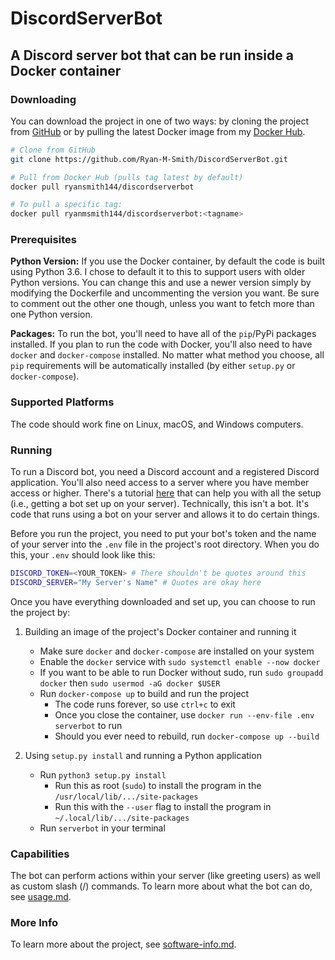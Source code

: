 # DiscordServerBot

## A Discord server bot that can be run inside a Docker container

### Downloading

You can download the project in one of two ways: by cloning the project from
[GitHub](https://github.com/Ryan-M-Smith/DiscordServerBot) or by pulling the latest Docker image from my
[Docker Hub](https://hub.docker.com/r/ryanmsmith144/discordserverbot).

```sh
# Clone from GitHub
git clone https://github.com/Ryan-M-Smith/DiscordServerBot.git

# Pull from Docker Hub (pulls tag latest by default)
docker pull ryansmith144/discordserverbot

# To pull a specific tag:
docker pull ryanmsmith144/discordserverbot:<tagname>
```

### Prerequisites

**Python Version:** If you use the Docker container, by default the code is built using Python 3.6. I chose
to default it to this to support users with older Python versions. You can change this and use a newer version
simply by modifying the Dockerfile and uncommenting the version you want. Be sure to comment out the other one though,
unless you want to fetch more than one Python version.

**Packages:** To run the bot, you'll need to have all of the `pip`/PyPi packages installed. If you plan to run the
code with Docker, you'll also need to have  `docker` and `docker-compose` installed. No matter what method you choose,
all `pip` requirements will be automatically installed (by either `setup.py` or `docker-compose`).

### Supported Platforms

The code should work fine on Linux, macOS, and Windows computers.

### Running

To run a Discord bot, you need a Discord account and a registered Discord application. You'll also need access to a server
where you have member access or higher. There's a tutorial [here](https://discordpy.readthedocs.io/en/latest/discord.html)
that can help you with all the setup (i.e., getting a bot set up on your server). Technically, this isn't a bot. It's code
that runs using a bot on your server and allows it to do certain things.

Before you run the project, you need to put your bot's token and the name of your server into the `.env` file
in the project's root directory. When you do this, your `.env` should look like this:

```sh
DISCORD_TOKEN=<YOUR_TOKEN> # There shouldn't be quotes around this
DISCORD_SERVER="My Server's Name" # Quotes are okay here
```

Once you have everything downloaded and set up, you can choose to run the project by:

1. Building an image of the project's Docker container and running it

    * Make sure `docker` and `docker-compose` are installed on your system
    * Enable the `docker` service with `sudo systemctl enable --now docker`
    * If you want to be able to run Docker without sudo, run `sudo groupadd docker` then
      `sudo usermod -aG docker $USER`
    * Run `docker-compose up` to build and run the project
      * The code runs forever, so use `ctrl+c` to exit
      * Once you close the container, use `docker run --env-file .env serverbot` to run
      * Should you ever need to rebuild, run `docker-compose up --build`

2. Using `setup.py install` and running a Python application

    * Run `python3 setup.py install`
      * Run this as root (`sudo`) to install the program in the `/usr/local/lib/.../site-packages`
      * Run this with the `--user` flag to install the program in `~/.local/lib/.../site-packages`
    * Run `serverbot` in your terminal

### Capabilities

The bot can perform actions within your server (like greeting users) as well as custom slash (/)
commands. To learn more about what the bot can do, see
[usage.md](https://github.com/Ryan-M-Smith/DiscordServerBot/blob/master/doc/usage.md).

### More Info

To learn more about the project, see
[software-info.md](https://github.com/Ryan-M-Smith/DiscordServerBot/blob/master/doc/software-info.md).
